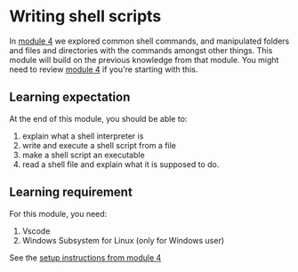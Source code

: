 # Writing shell scripts

In [module 4](../module_4/index.md) we explored common shell commands, and
manipulated folders and files and directories with the commands amongst other
things. This module will build on the previous knowledge from that module. You
might need to review [module 4](../module_4/index.md) if you're starting with
this.

## Learning expectation

At the end of this module, you should be able to:

1. explain what a shell interpreter is
2. write and execute a shell script from a file
3. make a shell script an executable
4. read a shell file and explain what it is supposed to do.

## Learning requirement

For this module, you need:

1. Vscode
2. Windows Subsystem for Linux (only for Windows user)

See the [setup instructions from module 4](./../module_4/tools/index.md)
